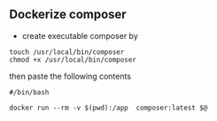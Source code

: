## Dockerize composer


* create executable composer by
```
touch /usr/local/bin/composer
chmod +x /usr/local/bin/composer
```
then paste the following contents

```
#/bin/bash

docker run --rm -v $(pwd):/app  composer:latest $@
```
